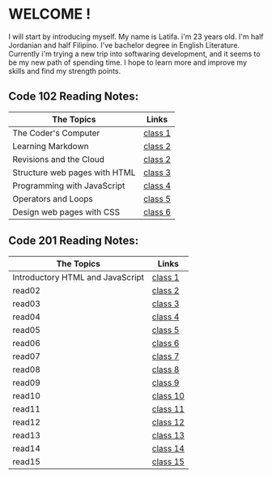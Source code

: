 # WELCOME !

I will start by introducing myself. My name is Latifa. i'm 23 years old. I'm half Jordanian and half Filipino. I've bachelor degree in English Literature. Currently i'm trying a new trip into softwaring development, and it seems to be my new path of spending time. I hope to learn more and improve my skills and find my strength points.

<h2> Code 102 Reading Notes: </h2>

| The Topics | Links                                                                             |
| ---------- | --------------------------------------------------------------------------------- |
| The Coder's Computer           | [class 1](102/read01.md)  |
| Learning Markdown	             | [class 2](102/read02a.md) |
| Revisions and the Cloud        | [class 2](102/read02b.md) |
| Structure web pages with HTML  | [class 3](102/read03.md)  |
| Programming with JavaScript	 | [class 4](102/read04.md)  |
| Operators and Loops	         | [class 5](102/read05.md)  |
| Design web pages with CSS	     | [class 6](102/read06.md)  |

<h2> Code 201 Reading Notes: </h2>

| The Topics | Links                                                                             |
| ---------- | --------------------------------------------------------------------------------- |
| Introductory HTML and JavaScript   | [class 1](201/class01.md) |
| read02                             | [class 2](201/read02.md)  |
| read03                             | [class 3](201/read03.md)  |
| read04                             | [class 4](201/read04.md)  |
| read05                             | [class 5](201/read05.md)  |
| read06                             | [class 6](201/read06.md)  |
| read07                             | [class 7](201/read07.md)  |
| read08                             | [class 8](201/read08.md)  |
| read09                             | [class 9](201/read09.md)  |
| read10                             | [class 10](201/read10.md) |  
| read11                             | [class 11](201/read11.md) |
| read12                             | [class 12](201/read12.md) |
| read13                             | [class 13](201/read13.md) |
| read14                             | [class 14](201/read14.md) |
| read15                             | [class 15](201/read15.md) |